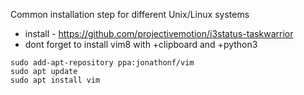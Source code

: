 Common installation step for different Unix/Linux systems

- install - https://github.com/projectivemotion/i3status-taskwarrior
- dont forget to install vim8 with +clipboard and +python3

```
sudo add-apt-repository ppa:jonathonf/vim
sudo apt update
sudo apt install vim
```
